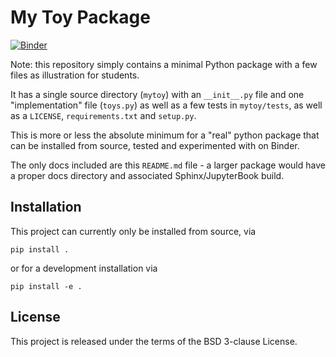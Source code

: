 # My Toy Package

[![Binder](https://mybinder.org/badge_logo.svg)](https://mybinder.org/v2/gh/fperez/mytoy/HEAD)

Note: this repository simply contains a minimal Python package with a few files as illustration for students.

It has a single source directory (`mytoy`) with an `__init__.py` file and one "implementation" file (`toys.py`) as well as a few tests in `mytoy/tests`, as well as a `LICENSE`, `requirements.txt` and `setup.py`.

This is more or less the absolute minimum for a "real" python package that can be installed from source, tested and experimented with on Binder.

The only docs included are this `README.md` file - a larger package would have a proper docs directory and associated Sphinx/JupyterBook build.


## Installation

This project can currently only be installed from source, via

```
pip install .
```

or for a development installation via


```
pip install -e .
```

## License

This project is released under the terms of the BSD 3-clause License.
